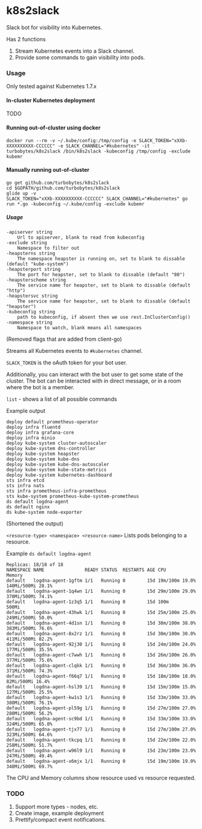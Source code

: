 # k8s2slack
Slack bot for visibility into Kubernetes.

Has 2 functions

1. Stream Kubernetes events into a Slack channel.
2. Provide some commands to gain visibility into pods.


### Usage

Only tested against Kubernetes 1.7.x

#### In-cluster Kubernetes deployment

TODO

#### Running out-of-cluster using docker

```
docker run --rm -v ~/.kube/config:/tmp/config -e SLACK_TOKEN="xXXb-XXXXXXXXXX-CCCCCC" -e SLACK_CHANNEL="#kubernetes" -it turbobytes/k8s2slack /bin/k8s2slack -kubeconfig /tmp/config -exclude kubemr
```

#### Manually running out-of-cluster

```
go get github.com/turbobytes/k8s2slack
cd $GOPATH/github.com/turbobytes/k8s2slack
glide up -v
SLACK_TOKEN="xXXb-XXXXXXXXXX-CCCCCC" SLACK_CHANNEL="#kubernetes" go run *.go -kubeconfig ~/.kube/config -exclude kubemr
```

##### Usage

```
-apiserver string
    Url to apiserver, blank to read from kubeconfig
-exclude string
    Namespace to filter out
-heapsterns string
    The namespace heapster is running on, set to blank to dissable (default "kube-system")
-heapsterport string
    The port for heapster, set to blank to dissable (default "80")
-heapsterscheme string
    The service name for heapster, set to blank to dissable (default "http")
-heapstersvc string
    The service name for heapster, set to blank to dissable (default "heapster")
-kubeconfig string
    path to kubeconfig, if absent then we use rest.InClusterConfig()
-namespace string
    Namespace to watch, blank means all namespaces
```

(Removed flags that are added from client-go)

Streams all Kubernetes events to `#kubernetes` channel.

`SLACK_TOKEN` is the oAuth token for your bot user.

Additionally, you can interact with the bot user to get some state of the cluster. The bot can be interacted with in direct message, or in a room where the bot is a member.

`list` - shows a list of all possible commands

Example output

```
deploy default prometheus-operator
deploy infra fluentd
deploy infra grafana-core
deploy infra minio
deploy kube-system cluster-autoscaler
deploy kube-system dns-controller
deploy kube-system heapster
deploy kube-system kube-dns
deploy kube-system kube-dns-autoscaler
deploy kube-system kube-state-metrics
deploy kube-system kubernetes-dashboard
sts infra etcd
sts infra nats
sts infra prometheus-infra-prometheus
sts kube-system prometheus-kube-system-prometheus
ds default logdna-agent
ds default nginx
ds kube-system node-exporter
```

(Shortened the output)


`<resource-type> <namespace> <resource-name>` Lists pods belonging to a resource.

Example `ds default logdna-agent`

```
Replicas: 18/18 of 18
NAMESPACE NAME               READY STATUS  RESTARTS AGE CPU            Memory
default   logdna-agent-1gftm 1/1   Running 0        15d 19m/100m 19.0% 140Mi/500Mi 28.1%
default   logdna-agent-1q4wn 1/1   Running 0        15d 29m/100m 29.0% 370Mi/500Mi 74.1%
default   logdna-agent-1z3q5 1/1   Running 0        15d 100m           500Mi
default   logdna-agent-43hwk 1/1   Running 0        15d 25m/100m 25.0% 249Mi/500Mi 50.0%
default   logdna-agent-4d1sn 1/1   Running 0        15d 38m/100m 38.0% 383Mi/500Mi 76.6%
default   logdna-agent-8x2rz 1/1   Running 0        15d 30m/100m 30.0% 411Mi/500Mi 82.2%
default   logdna-agent-92j30 1/1   Running 0        15d 24m/100m 24.0% 177Mi/500Mi 35.5%
default   logdna-agent-c7wwh 1/1   Running 0        15d 26m/100m 26.0% 377Mi/500Mi 75.6%
default   logdna-agent-clqkk 1/1   Running 0        15d 36m/100m 36.0% 371Mi/500Mi 74.3%
default   logdna-agent-f66q7 1/1   Running 0        15d 18m/100m 18.0% 82Mi/500Mi 16.4%
default   logdna-agent-hsl39 1/1   Running 0        15d 15m/100m 15.0% 127Mi/500Mi 25.5%
default   logdna-agent-kw1s3 1/1   Running 0        15d 33m/100m 33.0% 380Mi/500Mi 76.1%
default   logdna-agent-pl59g 1/1   Running 0        15d 27m/100m 27.0% 280Mi/500Mi 56.2%
default   logdna-agent-sc9bd 1/1   Running 0        15d 33m/100m 33.0% 324Mi/500Mi 65.0%
default   logdna-agent-tjx77 1/1   Running 0        15d 27m/100m 27.0% 323Mi/500Mi 64.6%
default   logdna-agent-tkcpq 1/1   Running 0        15d 22m/100m 22.0% 258Mi/500Mi 51.7%
default   logdna-agent-w96l9 1/1   Running 0        15d 23m/100m 23.0% 247Mi/500Mi 49.4%
default   logdna-agent-x6mjx 1/1   Running 0        15d 19m/100m 19.0% 348Mi/500Mi 69.7%
```

The CPU and Memory columns show resource used vs resource requested.

### TODO

1. Support more types - nodes, etc.
2. Create image, example deployment
3. Prettify/compact event notifications.
